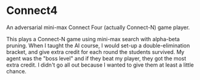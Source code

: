 # Connect4
An adversarial mini-max Connect Four (actually Connect-N) game player. 

This plays a Connect-N game using mini-max search with alpha-beta pruning.  When I taught the AI course, I would set-up a double-elimination bracket, and give extra credit for each round the students survived.  My agent was the "boss level" and if they beat my player, they got the most extra credit.  I didn't go all out because I wanted to give them at least a little chance.  

